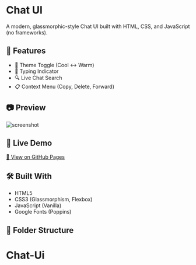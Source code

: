 # Chat UI

A modern, glassmorphic-style Chat UI built with HTML, CSS, and JavaScript (no frameworks).

## 🌟 Features

- 🎨 Theme Toggle (Cool ↔ Warm)
- 💬 Typing Indicator
- 🔍 Live Chat Search
- 📋 Context Menu (Copy, Delete, Forward)

## 📷 Preview

![screenshot](assets/demo-screenshot.png)

## 🚀 Live Demo

[🔗 View on GitHub Pages](https://Sumanth7770.github.io/Chat-Uis/)

## 🛠️ Built With

- HTML5
- CSS3 (Glassmorphism, Flexbox)
- JavaScript (Vanilla)
- Google Fonts (Poppins)

## 📂 Folder Structure

# Chat-Ui
